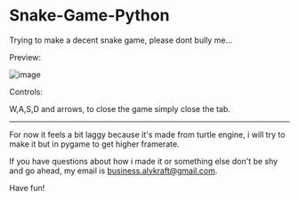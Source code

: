 # Snake-Game-Python
Trying to make a decent snake game, please dont bully me...

Preview:



![image](https://user-images.githubusercontent.com/35309997/175719434-506dcb89-a9fd-4738-8091-3b4abb192ef0.png)


Controls:

W,A,S,D and arrows, to close the game simply close the tab.

-----------------------------------------------------------

For now it feels a bit laggy because it's made from turtle engine, i will try to make it but in pygame to get higher framerate.

If you have questions about how i made it or something else don't be shy and go ahead, my email is business.alvkraft@gmail.com.

Have fun!
